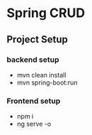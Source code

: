 # Spring CRUD
## Project Setup
### backend setup
* mvn clean install
* mvn spring-boot:run
### Frontend setup
* npm i
* ng serve -o
